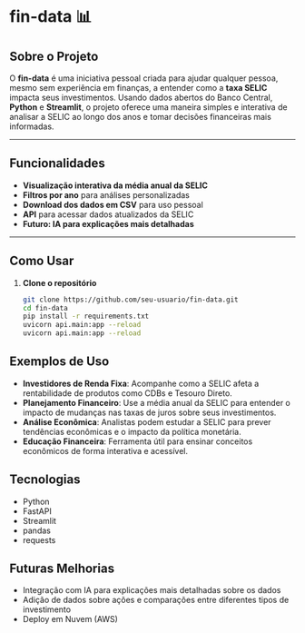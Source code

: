 # **fin-data** 📊

## **Sobre o Projeto**  
O **fin-data** é uma iniciativa pessoal criada para ajudar qualquer pessoa, mesmo sem experiência em finanças, a entender como a **taxa SELIC** impacta seus investimentos. Usando dados abertos do Banco Central, **Python** e **Streamlit**, o projeto oferece uma maneira simples e interativa de analisar a SELIC ao longo dos anos e tomar decisões financeiras mais informadas.

---

## **Funcionalidades**  
- **Visualização interativa da média anual da SELIC**
- **Filtros por ano** para análises personalizadas
- **Download dos dados em CSV** para uso pessoal
- **API** para acessar dados atualizados da SELIC
- **Futuro: IA para explicações mais detalhadas**

---

## **Como Usar**  
1. **Clone o repositório**  
   ```bash
   git clone https://github.com/seu-usuario/fin-data.git
   cd fin-data
   pip install -r requirements.txt
   uvicorn api.main:app --reload
   uvicorn api.main:app --reload

## **Exemplos de Uso**
- **Investidores de Renda Fixa**: Acompanhe como a SELIC afeta a rentabilidade de produtos como CDBs e Tesouro Direto.  
- **Planejamento Financeiro**: Use a média anual da SELIC para entender o impacto de mudanças nas taxas de juros sobre seus investimentos.  
- **Análise Econômica**: Analistas podem estudar a SELIC para prever tendências econômicas e o impacto da política monetária.  
- **Educação Financeira**: Ferramenta útil para ensinar conceitos econômicos de forma interativa e acessível.

## **Tecnologias**
- Python  
- FastAPI  
- Streamlit  
- pandas  
- requests

## **Futuras Melhorias**
- Integração com IA para explicações mais detalhadas sobre os dados  
- Adição de dados sobre ações e comparações entre diferentes tipos de investimento  
- Deploy em Nuvem (AWS)
